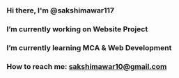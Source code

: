 ### Hi there, I'm @sakshimawar117
 ### I’m currently working on Website Project 
 ### I’m currently learning MCA & Web Development
### How to reach me: sakshimawar10@gmail.com

